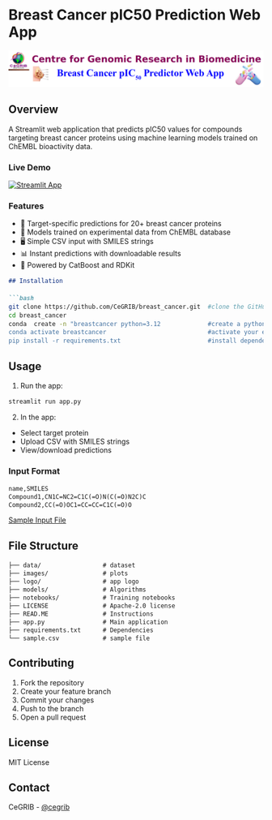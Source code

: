 #  Breast Cancer pIC50 Prediction Web App

![App Logo](images/logo.png)
## Overview
A Streamlit web application that predicts pIC50 values for compounds targeting breast cancer proteins using machine learning models trained on ChEMBL bioactivity data.

### Live Demo
[![Streamlit App](https://static.streamlit.io/badges/streamlit_badge_black_white.svg)](https://breast-cancer-pic50.streamlit.app/)

### Features

- 🎯 Target-specific predictions for 20+ breast cancer proteins
- 🧪 Models trained on experimental data from ChEMBL database
- 🖥️ Simple CSV input with SMILES strings
- 📊 Instant predictions with downloadable results
- 🚀 Powered by CatBoost and RDKit
  
```markdown
## Installation

```bash
git clone https://github.com/CeGRIB/breast_cancer.git  #clone the GitHub repo
cd breast_cancer                          
conda  create -n "breastcancer python=3.12             #create a python 3.12 environment
conda activate breastcancer                            #activate your environment
pip install -r requirements.txt                        #install dependencies
```

## Usage

1. Run the app:
```bash
streamlit run app.py
```

2. In the app:
- Select target protein
- Upload CSV with SMILES strings
- View/download predictions

### Input Format
```csv
name,SMILES
Compound1,CN1C=NC2=C1C(=O)N(C(=O)N2C)C
Compound2,CC(=O)OC1=CC=CC=C1C(=O)O
```

[Sample Input File](https://example.com/sample.csv)

## File Structure

```
├── data/                 # dataset
├── images/               # plots 
├── logo/                 # app logo
├── models/               # Algorithms
├── notebooks/            # Training notebooks
├── LICENSE               # Apache-2.0 license
├── READ.ME               # Instructions
├── app.py                # Main application
├── requirements.txt      # Dependencies
└── sample.csv            # sample file
```

## Contributing

1. Fork the repository
2. Create your feature branch
3. Commit your changes
4. Push to the branch
5. Open a pull request

## License

MIT License

## Contact

CeGRIB - [@cegrib](https://www.linkedin.com/company/cegrib/?viewAsMember=true)
